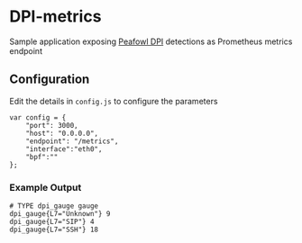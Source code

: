 # DPI-metrics
Sample application exposing [Peafowl DPI](http://github.com/libpeafowl) detections as Prometheus metrics endpoint

## Configuration
Edit the details in `config.js` to configure the parameters
```
var config = {
	"port": 3000,
	"host": "0.0.0.0",
	"endpoint": "/metrics",
	"interface":"eth0",
	"bpf":""
};
```

### Example Output
```# HELP dpi_gauge DPI Protocol Detections
# TYPE dpi_gauge gauge
dpi_gauge{L7="Unknown"} 9
dpi_gauge{L7="SIP"} 4
dpi_gauge{L7="SSH"} 18

```

